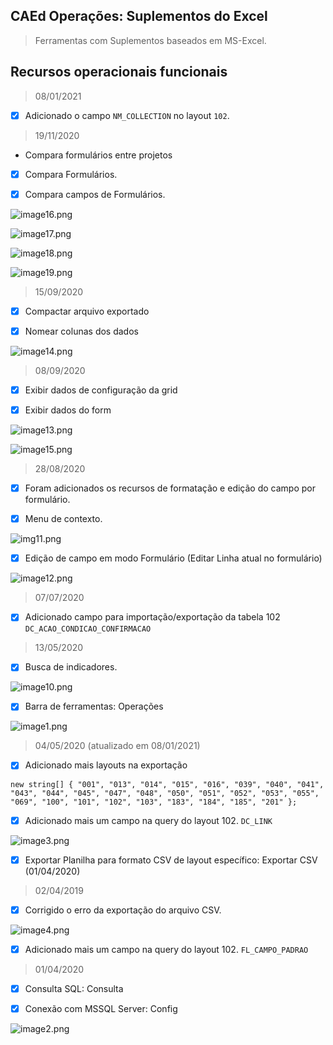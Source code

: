 ## CAEd Operações: Suplementos do Excel

> Ferramentas com Suplementos baseados em MS-Excel.

## Recursos operacionais funcionais
> 08/01/2021

- [x] Adicionado o campo `NM_COLLECTION` no layout `102`.

> 19/11/2020

- Compara formulários entre projetos

- [x] Compara Formulários.

- [x] Compara campos de Formulários.

![image16.png](https://github.com/difusao/Binary/blob/master/CAEd/Suplementos/Operacoes/images/img16.png)

![image17.png](https://github.com/difusao/Binary/blob/master/CAEd/Suplementos/Operacoes/images/img17.png)

![image18.png](https://github.com/difusao/Binary/blob/master/CAEd/Suplementos/Operacoes/images/img18.png)

![image19.png](https://github.com/difusao/Binary/blob/master/CAEd/Suplementos/Operacoes/images/img19.png)

> 15/09/2020

- [x] Compactar arquivo exportado

- [x] Nomear colunas dos dados

![image14.png](https://github.com/difusao/Binary/blob/master/CAEd/Suplementos/Operacoes/images/img14.png)

> 08/09/2020

- [x] Exibir dados de configuração da grid

- [x] Exibir dados do form

![image13.png](https://github.com/difusao/Binary/blob/master/CAEd/Suplementos/Operacoes/images/img13.png)

![image15.png](https://github.com/difusao/Binary/blob/master/CAEd/Suplementos/Operacoes/images/img15.png)

> 28/08/2020

- [x] Foram adicionados os recursos de formatação e edição do campo por formulário.

- [x] Menu de contexto.

![img11.png](https://github.com/difusao/Binary/blob/master/CAEd/Suplementos/Operacoes/images/img11.png)

- [x] Edição de campo em modo Formulário (Editar Linha atual no formulário)

![image12.png](https://github.com/difusao/Binary/blob/master/CAEd/Suplementos/Operacoes/images/img12.png)

> 07/07/2020

- [x] Adicionado campo para importação/exportação da tabela 102 `DC_ACAO_CONDICAO_CONFIRMACAO`

> 13/05/2020

- [x] Busca de indicadores.

![image10.png](https://github.com/difusao/Binary/blob/master/CAEd/Suplementos/Operacoes/images/img10.png)

- [x] Barra de ferramentas: Operações

![image1.png](https://github.com/difusao/Binary/blob/master/CAEd/Suplementos/Operacoes/images/img1.png)

> 04/05/2020 (atualizado em 08/01/2021)

- [x] Adicionado mais layouts na exportação

`new string[] { "001", "013", "014", "015", "016", "039", "040", "041", "043", "044", "045", "047", "048", "050", "051", "052", "053", "055", "069", "100", "101", "102", "103", "183", "184", "185", "201" };`

- [x] Adicionado mais um campo na query do layout 102. `DC_LINK`

![image3.png](https://github.com/difusao/Binary/blob/master/CAEd/Suplementos/Operacoes/images/img3.png)

- [x] Exportar Planilha para formato CSV de layout específico: Exportar CSV (01/04/2020)

> 02/04/2019

- [x] Corrigido o erro da exportação do arquivo CSV.

![image4.png](https://github.com/difusao/Binary/blob/master/CAEd/Suplementos/Operacoes/images/img4.png)

- [x] Adicionado mais um campo na query do layout 102. `FL_CAMPO_PADRAO`

> 01/04/2020

- [x] Consulta SQL: Consulta

- [x] Conexão com MSSQL Server: Config

![image2.png](https://github.com/difusao/Binary/blob/master/CAEd/Suplementos/Operacoes/images/img2.png)

